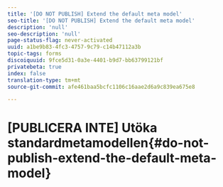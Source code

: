 ```yaml
---
title: '[DO NOT PUBLISH] Extend the default meta model'
seo-title: '[DO NOT PUBLISH] Extend the default meta model'
description: 'null'
seo-description: 'null'
page-status-flag: never-activated
uuid: a1be9b83-4fc3-4757-9c79-c14b47112a3b
topic-tags: forms
discoiquuid: 9fce5d31-0a3e-4401-b9d7-bb63799121bf
privatebeta: true
index: false
translation-type: tm+mt
source-git-commit: afe461baa5bcfc1106c16aae2d6a9c839ea675e8

---
```



# [PUBLICERA INTE] Utöka standardmetamodellen{#do-not-publish-extend-the-default-meta-model}
